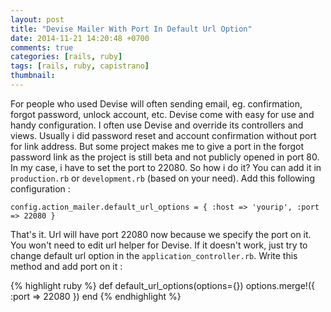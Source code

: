 ```yaml
---
layout: post
title: "Devise Mailer With Port In Default Url Option"
date: 2014-11-21 14:20:48 +0700
comments: true
categories: [rails, ruby]
tags: [rails, ruby, capistrano]
thumbnail:
---
```

For people who used Devise will often sending email, eg. confirmation, forgot password, unlock account, etc. Devise come with easy for use and handy configuration. I often use Devise and override its controllers and views. Usually i did password reset and account confirmation without port for link address. But some project makes me to give a port in the forgot password link as the project is still beta and not publicly opened in port 80. In my case, i have to set the port to 22080. So how i do it? You can add it in `production.rb` or `development.rb` (based on your need). Add this following configuration :

```
config.action_mailer.default_url_options = { :host => 'yourip', :port => 22080 }
```

That's it. Url will have port 22080 now because we specify the port on it. You won't need to edit url helper for Devise. If it doesn't work, just try to change default url option in the `application_controller.rb`. Write this method and add port on it :

{% highlight ruby %}
def default_url_options(options={})
  options.merge!({ :port => 22080 })
end
{% endhighlight %}